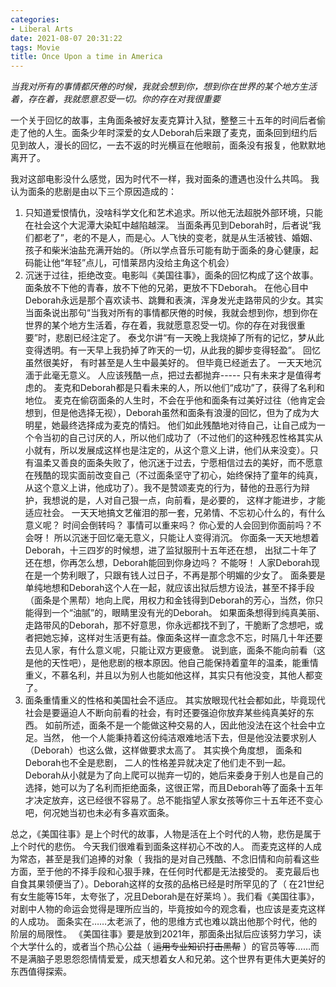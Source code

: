 ```yaml
---
categories:
- Liberal Arts
date: 2021-08-07 20:31:22
tags: Movie
title: Once Upon a time in America
---
```


*当我对所有的事情都厌倦的时候，我就会想到你，想到你在世界的某个地方生活着，存在着，我就愿意忍受一切。你的存在对我很重要*

<!--more-->

 一个关于回忆的故事，主角面条被好友麦克算计入狱，整整三十五年的时间后者偷走了他的人生。面条少年时深爱的女人Deborah后来跟了麦克，面条回到纽约后见到故人，漫长的回忆，一去不返的时光横亘在他眼前，面条没有报复，他默默地离开了。

我对这部电影没什么感觉，因为时代不一样，我对面条的遭遇也没什么共鸣。 我认为面条的悲剧是由以下三个原因造成的：

1. 只知道爱恨情仇，没啥科学文化和艺术追求。所以他无法超脱外部环境，只能在社会这个大泥潭大染缸中越陷越深。 当面条再见到Deborah时，后者说“我们都老了”，老的不是人，而是心。人飞快的变老，就是从生活被钱、婚姻、孩子和柴米油盐充满开始的。（所以学点音乐可能有助于面条的身心健康，起码能让他“年轻”点儿，可惜莱昂内没给主角这个机会）
2. 沉迷于过往，拒绝改变。电影叫《美国往事》，面条的回忆构成了这个故事。 面条放不下他的青春，放不下他的兄弟，更放不下Deborah。 在他心目中Deborah永远是那个喜欢读书、跳舞和表演，浑身发光走路带风的少女。其实当面条说出那句“当我对所有的事情都厌倦的时候，我就会想到你，想到你在世界的某个地方生活着，存在着，我就愿意忍受一切。你的存在对我很重要”时，悲剧已经注定了。 泰戈尔讲“有一天晚上我烧掉了所有的记忆，梦从此变得透明。有一天早上我扔掉了昨天的一切，从此我的脚步变得轻盈”。 回忆虽然很美好， 有时甚至是人生中最美好的。 但毕竟已经逝去了。 一天天地沉湎于此毫无意义。 人应该残酷一点，把过去都抛弃----- 只有未来才是值得考虑的。 麦克和Deborah都是只看未来的人，所以他们“成功”了，获得了名利和地位。 麦克在偷窃面条的人生时，不会在乎他和面条有过美好过往（他肯定会想到，但是他选择无视），Deborah虽然和面条有浪漫的回忆，但为了成为大明星，她最终选择成为麦克的情妇。 他们如此残酷地对待自己，让自己成为一个令当初的自己讨厌的人，所以他们成功了（不过他们的这种残忍性格其实从小就有，所以发展成这样也是注定的，从这个意义上讲，他们从来没变）。只有温柔又善良的面条失败了，他沉迷于过去，宁愿相信过去的美好，而不愿意在残酷的现实面前改变自己（不过面条坚守了初心，始终保持了童年的纯真，从这个意义上讲，他成功了）。我不是赞颂麦克的行为，替他的丑恶行为辩护，我想说的是，人对自己狠一点，向前看，是必要的， 这样才能进步，才能适应社会。 一天天地搞文艺催泪的那一套，兄弟情、不忘初心什么的，有什么意义呢？ 时间会倒转吗？ 事情可以重来吗？ 你心爱的人会回到你面前吗？不会呀！ 所以沉迷于回忆毫无意义，只能让人变得消沉。 你面条一天天地想着Deborah，十三四岁的时候想，进了监狱服刑十五年还在想， 出狱二十年了还在想，你再怎么想，Deborah能回到你身边吗？ 不能呀！ 人家Deborah现在是一个势利眼了，只跟有钱人过日子，不再是那个明媚的少女了。 面条要是单纯地想和Deborah这个人在一起，就应该出狱后想方设法，甚至不择手段（面条是个黑帮）地向上爬，用权力和金钱得到Deborah的芳心，当然，你只能得到一个“油腻”的，眼睛里没有光的Deborah。 如果面条想得到纯真美丽、走路带风的Deborah，那不好意思，你永远都找不到了，干脆断了念想吧，或者把她忘掉，这样对生活更有益。像面条这样一直念念不忘，时隔几十年还要去见人家，有什么意义呢，只能让双方更疲惫。 说到底，面条不能向前看（这是他的天性吧），是他悲剧的根本原因。他自己能保持着童年的温柔，能重情重义，不慕名利，并且以为别人也能如他这样，其实只有他没变，其他人都变了。
3. 面条重情重义的性格和美国社会不适应。 其实放眼现代社会都如此，毕竟现代社会是要逼迫人不断向前看的社会，有时还要强迫你放弃某些纯真美好的东西。 如前所述，面条不是一个能做这种交易的人，因此他没法在这个社会中立足。当然， 他一个人能秉持着这份纯洁艰难地活下去，但是他没法要求别人（Deborah）也这么做，这样做要求太高了。 其实换个角度想， 面条和Deborah也不全是悲剧， 二人的性格差异就决定了他们走不到一起。 Deborah从小就是为了向上爬可以抛弃一切的，她后来委身于别人也是自己的选择，她可以为了名利而拒绝面条，这很正常，而且Deborah等了面条十五年才决定放弃，这已经很不容易了。总不能指望人家女孩等你三十五年还不变心吧，何况她当初也未必有多喜欢面条。 

总之，《美国往事》是上个时代的故事，人物是活在上个时代的人物，悲伤是属于上个时代的悲伤。 今天我们很难看到面条这样初心不改的人。 而麦克这样的人成为常态，甚至是我们追捧的对象（ 我指的是对自己残酷、不念旧情和向前看这些方面，至于他的不择手段和心狠手辣，在任何时代都是无法接受的。 麦克最后也自食其果领便当了）。Deborah这样的女孩的品格已经是时所罕见的了（  在21世纪有女生能等15年，太夸张了，况且Deborah是在好莱坞 ）。我们看《美国往事》，对剧中人物的命运会觉得是理所应当的，毕竟按如今的观念看，也应该是麦克这样的人成功。 面条实在……太老派了，他的思维方式也难以跳出他那个时代，他的阶层的局限性。 《美国往事》要是放到2021年，那面条出狱后应该努力学习，读个大学什么的，或者当个热心公益（ ~~运用专业知识打击黑帮~~  ）的官员等等……而不是满脑子恩恩怨怨情情爱爱，成天想着女人和兄弟。这个世界有更伟大更美好的东西值得探索。